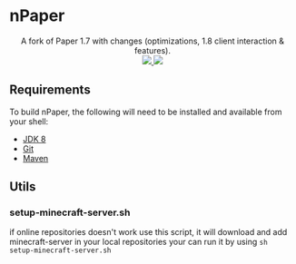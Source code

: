 # nPaper
<p align="center">
A fork of Paper 1.7 with changes (optimizations, 1.8 client interaction & features).
  <br>
  <a href="https://app.travis-ci.com/github/sathonay/nPaper">
    <img src="https://img.shields.io/travis/com/sathonay/nPaper?style=flat-square&logo=travis&label=TravisCI">
  </a>
  <a href="https://discord.gg/sjUdv7G9C8">
    <img src="https://img.shields.io/discord/772215646959960085.svg?style=flat-square&logo=discord&logoColor=fff&label=Discord&color=7389d8">
  </a>
</p>

Requirements
------------

To build nPaper, the following will need to be installed and available from your shell:

* [JDK 8](http://www.oracle.com/technetwork/java/javase/downloads/jdk8-downloads-2133151.html)
* [Git](https://git-scm.com)
* [Maven](https://maven.apache.org)

Utils
------------
### setup-minecraft-server.sh ###
if online repositories doesn't work use this script, it will download and add minecraft-server in your local repositories
your can run it by using `sh setup-minecraft-server.sh`
